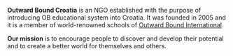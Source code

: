 **Outward Bound Croatia** is an NGO established with the purpose of introducing OB educational system into Croatia. It was founded in 2005 and it is a member of world-renowned schools of [Outward Bound International](/en/about/international).

**Our mission** is to encourage people to discover and develop their potential and to create a better world for themselves and others.

